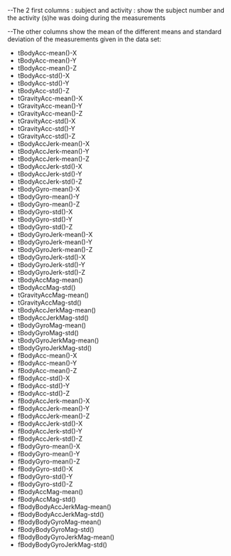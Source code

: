 --The 2 first columns : subject and activity : show the subject number and the activity (s)he was doing during the measurements

--The other columns show the mean of the different means and standard deviation of the measurements given in the data set:


 - tBodyAcc-mean()-X 
 - tBodyAcc-mean()-Y 
 - tBodyAcc-mean()-Z 
 - tBodyAcc-std()-X 
 - tBodyAcc-std()-Y 
 - tBodyAcc-std()-Z 
 - tGravityAcc-mean()-X
 - tGravityAcc-mean()-Y 
 - tGravityAcc-mean()-Z 
 - tGravityAcc-std()-X 
 - tGravityAcc-std()-Y 
 - tGravityAcc-std()-Z 
 - tBodyAccJerk-mean()-X 
 - tBodyAccJerk-mean()-Y
 - tBodyAccJerk-mean()-Z 
 - tBodyAccJerk-std()-X 
 - tBodyAccJerk-std()-Y 
 - tBodyAccJerk-std()-Z 
 - tBodyGyro-mean()-X 
 - tBodyGyro-mean()-Y 
 - tBodyGyro-mean()-Z
 - tBodyGyro-std()-X 
 - tBodyGyro-std()-Y 
 - tBodyGyro-std()-Z 
 - tBodyGyroJerk-mean()-X 
 - tBodyGyroJerk-mean()-Y 
 - tBodyGyroJerk-mean()-Z 
 - tBodyGyroJerk-std()-X
 - tBodyGyroJerk-std()-Y 
 - tBodyGyroJerk-std()-Z 
 - tBodyAccMag-mean() 
 - tBodyAccMag-std() 
 - tGravityAccMag-mean() 
 - tGravityAccMag-std() 
 - tBodyAccJerkMag-mean()
 - tBodyAccJerkMag-std() 
 - tBodyGyroMag-mean() 
 - tBodyGyroMag-std() 
 - tBodyGyroJerkMag-mean() 
 - tBodyGyroJerkMag-std() 
 - fBodyAcc-mean()-X 
 - fBodyAcc-mean()-Y
 - fBodyAcc-mean()-Z 
 - fBodyAcc-std()-X 
 - fBodyAcc-std()-Y 
 - fBodyAcc-std()-Z 
 - fBodyAccJerk-mean()-X
 - fBodyAccJerk-mean()-Y 
 - fBodyAccJerk-mean()-Z
 - fBodyAccJerk-std()-X 
 - fBodyAccJerk-std()-Y 
 - fBodyAccJerk-std()-Z 
 - fBodyGyro-mean()-X 
 - fBodyGyro-mean()-Y 
 - fBodyGyro-mean()-Z 
 - fBodyGyro-std()-X
 - fBodyGyro-std()-Y 
 - fBodyGyro-std()-Z 
 - fBodyAccMag-mean() 
 - fBodyAccMag-std() 
 - fBodyBodyAccJerkMag-mean() 
 - fBodyBodyAccJerkMag-std() 
 - fBodyBodyGyroMag-mean()
 - fBodyBodyGyroMag-std() 
 - fBodyBodyGyroJerkMag-mean() 
 - fBodyBodyGyroJerkMag-std()
